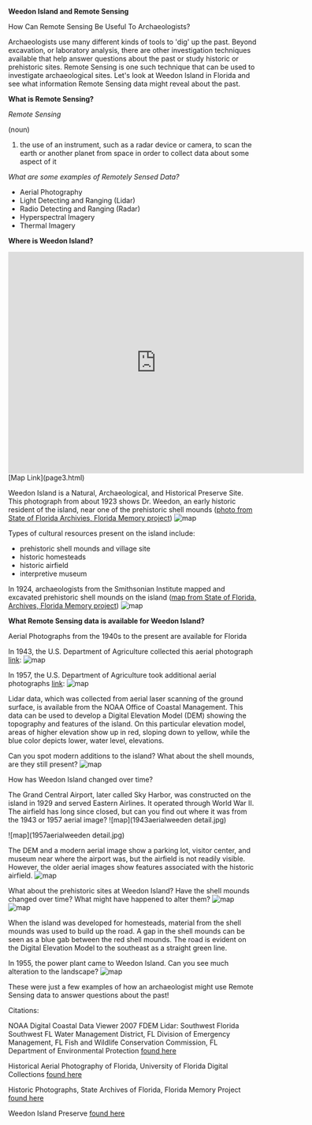 
**Weedon Island and Remote Sensing**

How Can Remote Sensing Be Useful To Archaeologists?

Archaeologists use many different kinds of tools to 'dig' up the past. Beyond excavation, or laboratory analysis, there are other investigation techniques available that help answer questions about the past or study historic or prehistoric sites. Remote Sensing is one such technique that can be used to investigate archaeological sites. Let's look at Weedon Island in Florida and see what information Remote Sensing data might reveal about the past.

**What is Remote Sensing?**

*Remote Sensing*

(noun)

1. the use of an instrument, such as a radar device or camera, to scan the earth 
or another planet from space in order to collect data about some aspect of it

*What are some examples of Remotely Sensed Data?*
- Aerial Photography
- Light Detecting and Ranging (Lidar)
- Radio Detecting and Ranging (Radar)
- Hyperspectral Imagery
- Thermal Imagery 

**Where is Weedon Island?**
<iframe src="https://www.google.com/maps/embed?pb=!1m10!1m8!1m3!1d14110.409703360427!2d-82.61622868146688!3d27.852759065637784!3m2!1i1024!2i768!4f13.1!5e0!3m2!1sen!2sus!4v1487458821976" width="600" height="450" frameborder="0" style="border:0" allowfullscreen></iframe>
 [Map Link](page3.html) 
 
Weedon Island is a Natural, Archaeological, and Historical Preserve Site.
This photograph from about 1923 shows Dr. Weedon, an early historic resident of the island, near one of the prehistoric shell mounds ([photo from State of Florida Archivies, Florida Memory project](https://www.floridamemory.com/items/show/152491))
![map](weedenmoundFLMem.jpg)

Types of cultural resources present on the island include:
- prehistoric shell mounds and village site
- historic homesteads
- historic airfield
- interpretive museum

In 1924, archaeologists from the Smithsonian Institute mapped and excavated prehistoric shell mounds on the island ([map from State of Florida, Archives, Florida Memory project](https://www.floridamemory.com/items/show/31951))
![map](1924Fewkesmap.jpg)


**What Remote Sensing data is available for Weedon Island?**

Aerial Photographs from the 1940s to the present are available for Florida

In 1943, the U.S. Department of Agriculture collected this aerial photograph [link](http://ufdc.ufl.edu/UF00071777/00004):
![map](1943aerialweeden.jpg)

In 1957, the U.S. Department of Agriculture took additional aerial photographs [link](http://ufdc.ufl.edu/UF00071777/00009):
![map](1957aerialweeden.jpg)

Lidar data, which was collected from aerial laser scanning of the ground surface, is available from the NOAA Office of Coastal Management. This data can be used to develop a Digital Elevation Model (DEM) showing the topography and features of the island. On this particular elevation model, areas of higher elevation show up in red, sloping down to yellow, while the blue color depicts lower, water level, elevations.

Can you spot modern additions to the island? What about the shell mounds, are they still present?
![map](weedenDEMcrop.jpg)

How has Weedon Island changed over time?

The Grand Central Airport, later called Sky Harbor, was constructed on the island in 1929 and served Eastern Airlines. It operated through World War II. The airfield  has long since closed, but can you find out where it was from the 1943 or 1957 aerial image?
![map](1943aerialweeden detail.jpg)

![map](1957aerialweeden detail.jpg) 

The DEM and a modern aerial image show a parking lot, visitor center, and museum near where the airport was, but the airfield is not readily visible. However, the older aerial images show features associated with the historic airfield.
![map](airport.jpg) 

What about the prehistoric sites at Weedon Island? Have the shell mounds changed over time? What might have happened to alter them?
![map](demmissing2.jpg)
![map](dEMmissingmound.jpg)

When the island was developed for homesteads, material from the shell mounds was used to build up the road. A gap in the shell mounds can be seen as a blue gab between the red shell mounds. The road is evident on the Digital Elevation Model to the southeast as a straight green line.

In 1955, the power plant came to Weedon Island. Can you see much alteration to the landscape?
![map](power.jpg)

These were just a few examples of how an archaeologist might use Remote Sensing data to answer questions about the past!

Citations:

NOAA Digital Coastal Data Viewer
2007 FDEM Lidar: Southwest Florida
Southwest FL Water Management District, FL Division of Emergency Management, FL Fish and Wildlife Conservation Commission, FL Department of Environmental Protection [found here](https://coast.noaa.gov/dataviewer/#/)

Historical Aerial Photography of Florida, University of Florida Digital Collections [found here](http://ufdc.ufl.edu/aerials)

Historic Photographs, State Archives of Florida, Florida Memory Project [found here](https://www.floridamemory.com/items/show/152491)

Weedon Island Preserve [found here](http://www.weedonislandpreserve.org/)

